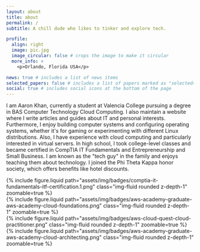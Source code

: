 ```yaml
---
layout: about
title: about
permalink: /
subtitle: A chill dude who likes to tinker and explore tech.

profile:
  align: right
  image: pic.jpg
  image_circular: false # crops the image to make it circular
  more_info: >
    <p>Orlando, Florida USA</p>

news: true # includes a list of news items
selected_papers: false # includes a list of papers marked as "selected={true}"
social: true # includes social icons at the bottom of the page
---
```


I am Aaron Khan, currently a student at Valencia College pursuing a degree in BAS Computer Technology Cloud Computing. I also maintain a website where I write articles and guides about IT and personal interests. Furthermore, I enjoy building computer systems and configuring operating systems, whether it's for gaming or experimenting with different Linux distributions. Also, I have experience with cloud computing and particularly interested in virtual servers. In high school, I took college-level classes and became certified in CompTIA IT Fundamentals and Entrepreneurship and Small Business. I am known as the "tech guy" in the family and enjoys teaching them about technology. I joined the Phi Theta Kappa honor society, which offers benefits like hotel discounts.

<div class="row mt-3">
    <div class="col-sm mt-3 mt-md-0">
        {% include figure.liquid path="assets/img/badges/comptia-it-fundamentals-itf-certification.1.png" class="img-fluid rounded z-depth-1" zoomable=true %}
    </div>
    <div class="col-sm mt-3 mt-md-0">
        {% include figure.liquid path="assets/img/badges/aws-academy-graduate-aws-academy-cloud-foundations.png" class="img-fluid rounded z-depth-1" zoomable=true %}
    </div>
    <div class="col-sm mt-3 mt-md-0">
        {% include figure.liquid path="assets/img/badges/aws-cloud-quest-cloud-practitioner.png" class="img-fluid rounded z-depth-1" zoomable=true %}
    </div>
    <div class="col-sm mt-3 mt-md-0"> 
        {% include figure.liquid path="assets/img/badges/aws-academy-graduate-aws-academy-cloud-architecting.png" class="img-fluid rounded z-depth-1" zoomable=true %}
    </div>
</div>
